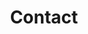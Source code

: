 ---
layout: home

hero:
  name: Contact
  text: Get in touch today
  tagline: We'd love to help you improve your developers productivity
features:
  - title: Bulgaria
    details: 10 Vihren, floor 3, office 3.3, <br>Sofia, 1618,<br>✉️ <a href="mailto:office@codbex.com">office@codbex.com</a>, <br>📞 +359 (0)888892300
  - title: The United States
    details: 8 The Green STE B <br>Dover, DE 19901, Delaware, <br>✉️ <a href="mailto:office@codbex.com">office@codbex.com</a>, <br>📞 +1 (341) 200-1676


editLink: false

title: Contact
---